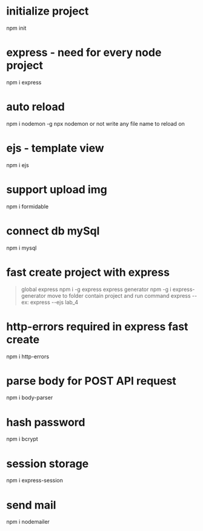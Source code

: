 
# initialize project
npm init

# express - need for every node project
npm i express

# auto reload
npm i nodemon -g
npx nodemon <file name to reload> or not write any file name to reload on

# ejs - template view
npm i ejs

# support upload img
npm i formidable

# connect db mySql
npm i mysql

# fast create project with express
> global express
npm i -g express
> express generator
npm -g i express-generator
> move to folder contain project and run command
express --<view template> <projectName>
ex: express --ejs lab_4

# http-errors required in express fast create
npm i http-errors

# parse body for POST API request
npm i body-parser

# hash password
npm i bcrypt

# session storage
npm i express-session

# send mail 
npm i nodemailer
